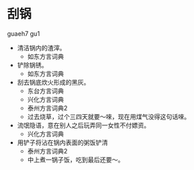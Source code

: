 # 刮锅
guaeh7 gu1
+ 清洁锅内的渣滓。
  * 如东方言词典
+ 铲除锅锈。
  * 如东方言词典
+ 刮去锅底炊火形成的黑灰。
  * 东台方言词典
  * 兴化方言词典
  * 泰州方言词典2
  - 过去烧草，过个三四天就要～唻，现在用煤气没得这句话唻。
+ 流氓隐语，意在别人之后玩弄同一女性不付嫖资。
  * 兴化方言词典
+ 用铲子将沾在锅内表面的粥饭铲清
  * 泰州方言词典2
  - 中上煮一锅子饭，吃到最后还要～。
